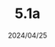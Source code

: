 ---
layout: gold_efficiency

title: 5.1a
date: 2024/04/25
description: Wild Rift Gold Efficiency of 5.1a
image: /assets/favicon.png

permalink: /5.1a/
redirect_from: /

data_refer_url: https://wildrift.leagueoflegends.com/en-us/news/game-updates/wild-rift-patch-notes-5-1a/#items
data_refer_text: 5.1a

items: items_5_1a
stats: stats_5_1a

patch_status_list:
    buffed: "FORCE OF NATURE,RUIN - BLADE OF THE RUINED KING,THORNMAIL"
    adjusted: "RUIN - INFINITY EDGE,RUIN - RABADON’S DEATHCAP"
    nerfed: "TERMINUS,LIGHT - YOUMUU’S GHOSTBLADE"
    new: "DUSKBLADE"
patch_status_excludes: "Light - Youmuu's Ghostblade"
---